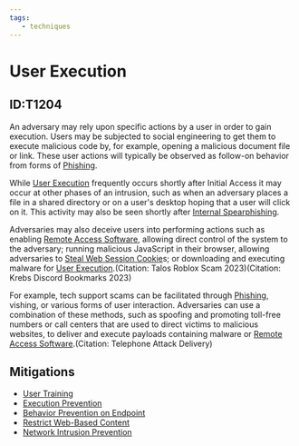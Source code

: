 ```yaml
---
tags:
   - techniques
---
```

# User Execution
## ID:T1204
An adversary may rely upon specific actions by a user in order to gain execution. Users may be subjected to social engineering to get them to execute malicious code by, for example, opening a malicious document file or link. These user actions will typically be observed as follow-on behavior from forms of [Phishing](techniques/T1566).

While [User Execution](techniques/T1204) frequently occurs shortly after Initial Access it may occur at other phases of an intrusion, such as when an adversary places a file in a shared directory or on a user's desktop hoping that a user will click on it. This activity may also be seen shortly after [Internal Spearphishing](techniques/T1534).

Adversaries may also deceive users into performing actions such as enabling [Remote Access Software](techniques/T1219), allowing direct control of the system to the adversary; running malicious JavaScript in their browser, allowing adversaries to [Steal Web Session Cookie](techniques/T1539)s; or downloading and executing malware for [User Execution](techniques/T1204).(Citation: Talos Roblox Scam 2023)(Citation: Krebs Discord Bookmarks 2023)

For example, tech support scams can be facilitated through [Phishing](techniques/T1566), vishing, or various forms of user interaction. Adversaries can use a combination of these methods, such as spoofing and promoting toll-free numbers or call centers that are used to direct victims to malicious websites, to deliver and execute payloads containing malware or [Remote Access Software](techniques/T1219).(Citation: Telephone Attack Delivery)
## Mitigations
* [User Training](mitigations/M1017)
* [Execution Prevention](mitigations/M1038)
* [Behavior Prevention on Endpoint](mitigations/M1040)
* [Restrict Web-Based Content](mitigations/M1021)
* [Network Intrusion Prevention](mitigations/M1031)
